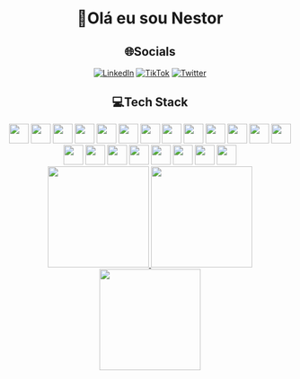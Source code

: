 <div align="center">

<h1>👋Olá eu sou Nestor</h1>
</div>



<div align="center">

## 🌐Socials
[![LinkedIn](https://img.shields.io/badge/LinkedIn-%230077B5.svg?logo=linkedin&logoColor=white)](https://linkedin.com/in/nestormacedo28)
[![TikTok](https://img.shields.io/badge/TikTok-%23000000.svg?logo=TikTok&logoColor=white)](https://tiktok.com/@nestoned)
[![Twitter](https://img.shields.io/badge/Twitter-%231DA1F2.svg?logo=Twitter&logoColor=white)](https://twitter.com/thesameguy12) 
</div>


<div align="center">
<h2> 💻Tech Stack </h2>
</div>

<div align="center">

<img height="35em" src="https://img.shields.io/badge/css3-%231572B6.svg?style=flat&logo=css3&logoColor=white"/>
<img height="35em" src="https://img.shields.io/badge/html5-%23E34F26.svg?style=flat&logo=html5&logoColor=white"/>
<img height="35em" src="https://img.shields.io/badge/javascript-%23323330.svg?style=flat&logo=javascript&logoColor=%23F7DF1E"/>
<img height="35em" src="https://img.shields.io/badge/typescript-%23007ACC.svg?style=flat&logo=typescript&logoColor=white"/>
<img height="35em" src="https://img.shields.io/badge/vercel-%23000000.svg?style=flat&logo=vercel&logoColor=white"/>
<img height="35em" src="https://img.shields.io/badge/netlify-%23000000.svg?style=flat&logo=netlify&logoColor=#00C7B7"/>
<img height="35em" src="https://img.shields.io/badge/-AntDesign-%230170FE?style=flat&logo=ant-design&logoColor=white"/>
<img height="35em" src="https://img.shields.io/badge/bootstrap-%23563D7C.svg?style=flat&logo=bootstrap&logoColor=white"/>
<img height="35em" src="https://img.shields.io/badge/chakra-%234ED1C5.svg?style=flat&logo=chakraui&logoColor=white"/>
<img height="35em" src="https://img.shields.io/badge/express.js-%23404d59.svg?style=flat&logo=express&logoColor=%2361DAFB"/>
<img height="35em" src="https://img.shields.io/badge/NPM-%23000000.svg?style=flat&logo=npm&logoColor=white"/>
<img height="35em" src="https://img.shields.io/badge/node.js-6DA55F?style=flat&logo=node.js&logoColor=white"/>
<img height="35em" src="https://img.shields.io/badge/react-%2320232a.svg?style=flat&logo=react&logoColor=%2361DAFB"/>
<img height="35em" src="https://img.shields.io/badge/React_Router-CA4245?style=flat&logo=react-router&logoColor=white"/>
<img height="35em" src="https://img.shields.io/badge/styled--components-DB7093?style=flat&logo=styled-components&logoColor=white"/>
<img height="35em" src="https://img.shields.io/badge/tailwindcss-%2338B2AC.svg?style=flat&logo=tailwind-css&logoColor=white"/>
<img height="35em" src="https://img.shields.io/badge/yarn-%232C8EBB.svg?style=flat&logo=yarn&logoColor=white"/>
<img height="35em" src="https://img.shields.io/badge/figma-%23F24E1E.svg?style=flat&logo=figma&logoColor=white"/>
<img height="35em" src="https://img.shields.io/badge/Dribbble-EA4C89?style=flat&logo=dribbble&logoColor=white"/>
<img height="35em" src="https://img.shields.io/badge/ESLint-4B3263?style=flat&logo=eslint&logoColor=white"/>
<img height="35em" src="https://img.shields.io/badge/Notion-%23000000.svg?style=flat&logo=notion&logoColor=white"/>




</div>

<div align="center">
<a href="https://github.com/rafaballerini">
<img height="180em" src="https://github-readme-stats.vercel.app/api?username=nestonzin&theme=tokyonight&hide_border=true&include_all_commits=true&count_private=true"/>
<img height="180em" src="https://github-readme-streak-stats.herokuapp.com/?user=nestonzin&theme=tokyonight&hide_border=true"/>
<img height="180em" src="https://github-readme-stats.vercel.app/api/top-langs/?username=nestonzin&theme=tokyonight&hide_border=true&include_all_commits=true&count_private=true&layout=compact"/>
</div>
